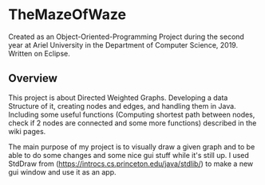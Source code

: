# TheMazeOfWaze
Created as an Object-Oriented-Programming Project during the second year at Ariel University
in the Department of Computer Science, 2019.
Written on Eclipse.

## Overview
This project is about Directed Weighted Graphs. Developing a data Structure of it, creating nodes and edges, and handling them in Java.
Including some useful functions (Computing shortest path between nodes, check if 2 nodes are connected and some more functions) described in the wiki pages.

The main purpose of my project is to visually draw a given graph and to be able to do some changes and some nice gui stuff while it's still up.
I used StdDraw from (https://introcs.cs.princeton.edu/java/stdlib/) to make a new gui window and use it as an app.
